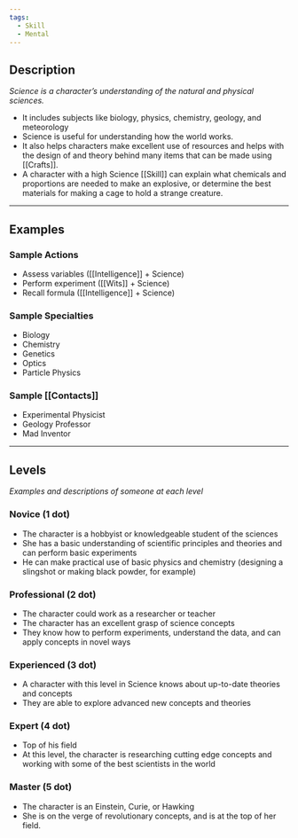 ```yaml
---
tags:
  - Skill
  - Mental
---
```


## Description

_Science is a character’s understanding of the natural and physical sciences._
- It includes subjects like biology, physics, chemistry, geology, and meteorology
- Science is useful for understanding how the world works.
- It also helps characters make excellent use of resources and helps with the design of and theory behind many items that can be made using [[Crafts]].
- A character with a high Science [[Skill]] can explain what chemicals and proportions are needed to make an explosive, or determine the best materials for making a cage to hold a strange creature.

---

## Examples

### Sample Actions

- Assess variables ([[Intelligence]] + Science)
- Perform experiment ([[Wits]] + Science)
- Recall formula ([[Intelligence]] + Science)

### Sample Specialties

- Biology
- Chemistry
- Genetics
- Optics
- Particle Physics

### Sample [[Contacts]]

- Experimental Physicist
- Geology Professor
- Mad Inventor

---

## Levels

_Examples and descriptions of someone at each level_

### Novice (1 dot)

- The character is a hobbyist or knowledgeable student of the sciences
- She has a basic understanding of scientific principles and theories and can perform basic experiments
- He can make practical use of basic physics and chemistry (designing a slingshot or making black powder, for example)

### Professional (2 dot)

- The character could work as a researcher or teacher
- The character has an excellent grasp of science concepts
- They know how to perform experiments, understand the data, and can apply concepts in novel ways

### Experienced (3 dot)

- A character with this level in Science knows about up-to-date theories and concepts
- They are able to explore advanced new concepts and theories

### Expert (4 dot)

- Top of his field
- At this level, the character is researching cutting edge concepts and working with some of the best scientists in the world

### Master (5 dot)

- The character is an Einstein, Curie, or Hawking
- She is on the verge of revolutionary concepts, and is at the top of her field.
